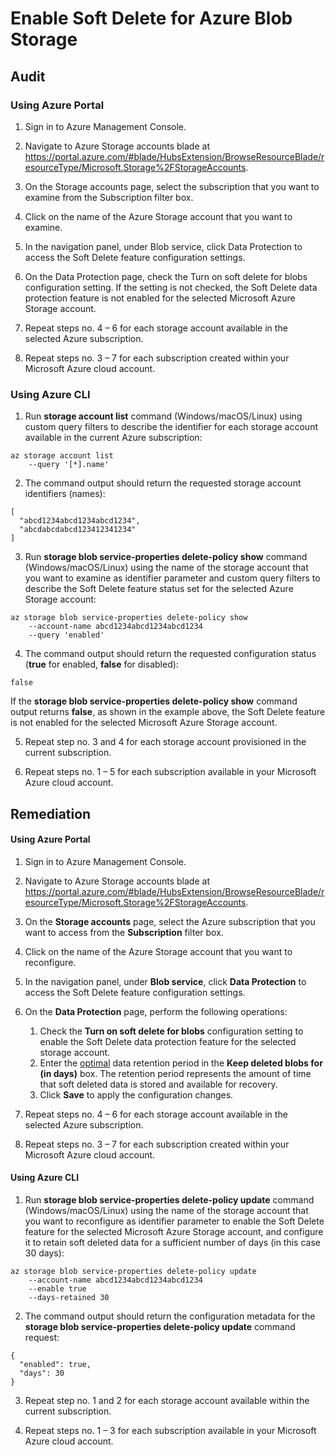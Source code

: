 # Enable Soft Delete for Azure Blob Storage

## Audit

### Using Azure Portal

01. Sign in to Azure Management Console.

02. Navigate to Azure Storage accounts blade at https://portal.azure.com/#blade/HubsExtension/BrowseResourceBlade/resourceType/Microsoft.Storage%2FStorageAccounts.

03. On the Storage accounts page, select the subscription that you want to examine from the Subscription filter box.

04. Click on the name of the Azure Storage account that you want to examine.

05. In the navigation panel, under Blob service, click Data Protection to access the Soft Delete feature configuration settings.

06. On the Data Protection page, check the Turn on soft delete for blobs configuration setting. If the setting is not checked, the Soft Delete data protection feature is not enabled for the selected Microsoft Azure Storage account.

07. Repeat steps no. 4 – 6 for each storage account available in the selected Azure subscription.

08. Repeat steps no. 3 – 7 for each subscription created within your Microsoft Azure cloud account.


### Using Azure CLI

1. Run **storage account list** command (Windows/macOS/Linux) using custom query filters to describe the identifier for each storage account available in the current Azure subscription:



```
az storage account list
    --query '[*].name'
```



2. The command output should return the requested storage account identifiers (names):



```
[
  "abcd1234abcd1234abcd1234",
  "abcdabcdabcd123412341234"
]
```



3. Run **storage blob service-properties delete-policy show** command (Windows/macOS/Linux) using the name of the storage account that you want to examine as identifier parameter and custom query filters to describe the Soft Delete feature status set for the selected Azure Storage account:



```
az storage blob service-properties delete-policy show
    --account-name abcd1234abcd1234abcd1234
    --query 'enabled'
```



4. The command output should return the requested configuration status (**true** for enabled, **false** for disabled):



```
false
```



If the **storage blob service-properties delete-policy show** command output returns **false**, as shown in the example above, the Soft Delete feature is not enabled for the selected Microsoft Azure Storage account.



5. Repeat step no. 3 and 4 for each storage account provisioned in the current subscription.

6. Repeat steps no. 1 – 5 for each subscription available in your Microsoft Azure cloud account.





## Remediation


#### Using Azure Portal

1. Sign in to Azure Management Console.

2. Navigate to Azure Storage accounts blade at https://portal.azure.com/#blade/HubsExtension/BrowseResourceBlade/resourceType/Microsoft.Storage%2FStorageAccounts.

3. On the **Storage accounts** page, select the Azure subscription that you want to access from the **Subscription** filter box.

4. Click on the name of the Azure Storage account that you want to reconfigure.

5. In the navigation panel, under **Blob service**, click **Data Protection** to access the Soft Delete feature configuration settings.

6. On the **Data Protection** page, perform the following operations:
   1. Check the **Turn on soft delete for blobs** configuration setting to enable the Soft Delete data protection feature for the selected storage account.
   2. Enter the [optimal](https://www.cloudconformity.com/knowledge-base/azure/StorageAccounts/sufficient-soft-delete-retention-period.html) data retention period in the **Keep deleted blobs for (in days)** box. The retention period represents the amount of time that soft deleted data is stored and available for recovery.
   3. Click **Save** to apply the configuration changes.

7. Repeat steps no. 4 – 6 for each storage account available in the selected Azure subscription.

8. Repeat steps no. 3 – 7 for each subscription created within your Microsoft Azure cloud account.





#### Using Azure CLI

1. Run **storage blob service-properties delete-policy update** command (Windows/macOS/Linux) using the name of the storage account that you want to reconfigure as identifier parameter to enable the Soft Delete feature for the selected Microsoft Azure Storage account, and configure it to retain soft deleted data for a sufficient number of days (in this case 30 days):

```
az storage blob service-properties delete-policy update
    --account-name abcd1234abcd1234abcd1234
    --enable true
    --days-retained 30
```



2. The command output should return the configuration metadata for the **storage blob service-properties delete-policy update** command request:

```
{
  "enabled": true,
  "days": 30
}
```

3. Repeat step no. 1 and 2 for each storage account available within the current subscription.

4. Repeat steps no. 1 – 3 for each subscription available in your Microsoft Azure cloud account.




























